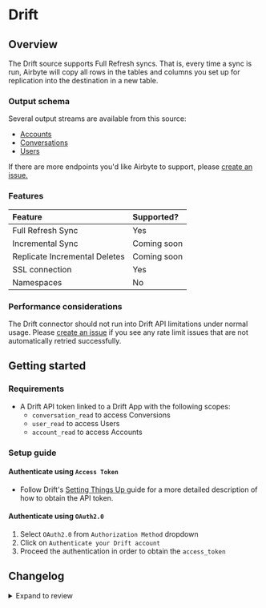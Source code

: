 # Drift

## Overview

The Drift source supports Full Refresh syncs. That is, every time a sync is run, Airbyte will copy all rows in the tables and columns you set up for replication into the destination in a new table.

### Output schema

Several output streams are available from this source:

- [Accounts](https://devdocs.drift.com/docs/account-model)
- [Conversations](https://devdocs.drift.com/docs/conversation-model)
- [Users](https://devdocs.drift.com/docs/user-model)

If there are more endpoints you'd like Airbyte to support, please [create an issue.](https://github.com/airbytehq/airbyte/issues/new/choose)

### Features

| Feature                       | Supported?  |
| :---------------------------- | :---------- |
| Full Refresh Sync             | Yes         |
| Incremental Sync              | Coming soon |
| Replicate Incremental Deletes | Coming soon |
| SSL connection                | Yes         |
| Namespaces                    | No          |

### Performance considerations

The Drift connector should not run into Drift API limitations under normal usage. Please [create an issue](https://github.com/airbytehq/airbyte/issues) if you see any rate limit issues that are not automatically retried successfully.

## Getting started

### Requirements

- A Drift API token linked to a Drift App with the following scopes:
  - `conversation_read` to access Conversions
  - `user_read` to access Users
  - `account_read` to access Accounts

### Setup guide

#### Authenticate using `Access Token`

- Follow Drift's [Setting Things Up ](https://devdocs.drift.com/docs/quick-start)guide for a more detailed description of how to obtain the API token.

#### Authenticate using `OAuth2.0`

1. Select `OAuth2.0` from `Authorization Method` dropdown
2. Click on `Authenticate your Drift account`
3. Proceed the authentication in order to obtain the `access_token`

## Changelog

<details>
  <summary>Expand to review</summary>

| Version | Date       | Pull Request                                             | Subject                                                                         |
| :------ | :--------- | :------------------------------------------------------- | :------------------------------------------------------------------------------ |
| 0.4.22 | 2025-05-03 | [59445](https://github.com/airbytehq/airbyte/pull/59445) | Update dependencies |
| 0.4.21 | 2025-04-26 | [58866](https://github.com/airbytehq/airbyte/pull/58866) | Update dependencies |
| 0.4.20 | 2025-04-19 | [58319](https://github.com/airbytehq/airbyte/pull/58319) | Update dependencies |
| 0.4.19 | 2025-04-12 | [57841](https://github.com/airbytehq/airbyte/pull/57841) | Update dependencies |
| 0.4.18 | 2025-04-05 | [57235](https://github.com/airbytehq/airbyte/pull/57235) | Update dependencies |
| 0.4.17 | 2025-03-29 | [56482](https://github.com/airbytehq/airbyte/pull/56482) | Update dependencies |
| 0.4.16 | 2025-03-22 | [55952](https://github.com/airbytehq/airbyte/pull/55952) | Update dependencies |
| 0.4.15 | 2025-03-08 | [55300](https://github.com/airbytehq/airbyte/pull/55300) | Update dependencies |
| 0.4.14 | 2025-03-01 | [54980](https://github.com/airbytehq/airbyte/pull/54980) | Update dependencies |
| 0.4.13 | 2025-02-22 | [54435](https://github.com/airbytehq/airbyte/pull/54435) | Update dependencies |
| 0.4.12 | 2025-02-15 | [53727](https://github.com/airbytehq/airbyte/pull/53727) | Update dependencies |
| 0.4.11 | 2025-02-08 | [53348](https://github.com/airbytehq/airbyte/pull/53348) | Update dependencies |
| 0.4.10 | 2025-02-01 | [52822](https://github.com/airbytehq/airbyte/pull/52822) | Update dependencies |
| 0.4.9 | 2025-01-25 | [52344](https://github.com/airbytehq/airbyte/pull/52344) | Update dependencies |
| 0.4.8 | 2025-01-18 | [51641](https://github.com/airbytehq/airbyte/pull/51641) | Update dependencies |
| 0.4.7 | 2025-01-11 | [51096](https://github.com/airbytehq/airbyte/pull/51096) | Update dependencies |
| 0.4.6 | 2024-12-28 | [50540](https://github.com/airbytehq/airbyte/pull/50540) | Update dependencies |
| 0.4.5 | 2024-12-21 | [50007](https://github.com/airbytehq/airbyte/pull/50007) | Update dependencies |
| 0.4.4 | 2024-12-14 | [49484](https://github.com/airbytehq/airbyte/pull/49484) | Update dependencies |
| 0.4.3 | 2024-12-12 | [49159](https://github.com/airbytehq/airbyte/pull/49159) | Update dependencies |
| 0.4.2 | 2024-12-11 | [47674](https://github.com/airbytehq/airbyte/pull/47674) | Starting with this version, the Docker image is now rootless. Please note that this and future versions will not be compatible with Airbyte versions earlier than 0.64 |
| 0.4.1 | 2024-08-16 | [44196](https://github.com/airbytehq/airbyte/pull/44196) | Bump source-declarative-manifest version |
| 0.4.0 | 2024-08-15 | [44153](https://github.com/airbytehq/airbyte/pull/44153) | Refactor connector to manifest-only format |
| 0.3.17 | 2024-08-12 | [43897](https://github.com/airbytehq/airbyte/pull/43897) | Update dependencies |
| 0.3.16 | 2024-08-10 | [43624](https://github.com/airbytehq/airbyte/pull/43624) | Update dependencies |
| 0.3.15 | 2024-08-03 | [43119](https://github.com/airbytehq/airbyte/pull/43119) | Update dependencies |
| 0.3.14 | 2024-07-27 | [42624](https://github.com/airbytehq/airbyte/pull/42624) | Update dependencies |
| 0.3.13 | 2024-07-20 | [42188](https://github.com/airbytehq/airbyte/pull/42188) | Update dependencies |
| 0.3.12 | 2024-07-13 | [41771](https://github.com/airbytehq/airbyte/pull/41771) | Update dependencies |
| 0.3.11 | 2024-07-10 | [41347](https://github.com/airbytehq/airbyte/pull/41347) | Update dependencies |
| 0.3.10 | 2024-07-09 | [41300](https://github.com/airbytehq/airbyte/pull/41300) | Update dependencies |
| 0.3.9 | 2024-07-06 | [40889](https://github.com/airbytehq/airbyte/pull/40889) | Update dependencies |
| 0.3.8 | 2024-06-25 | [40299](https://github.com/airbytehq/airbyte/pull/40299) | Update dependencies |
| 0.3.7 | 2024-06-22 | [39976](https://github.com/airbytehq/airbyte/pull/39976) | Update dependencies |
| 0.3.6 | 2024-06-04 | [39007](https://github.com/airbytehq/airbyte/pull/39007) | [autopull] Upgrade base image to v1.2.1 |
| 0.3.5 | 2024-05-20 | [38321](https://github.com/airbytehq/airbyte/pull/38321) | Make compatability with builder |
| 0.3.4 | 2024-05-03 | [37592](https://github.com/airbytehq/airbyte/pull/37592) | Change `last_records` to `last_record` |
| 0.3.3 | 2024-04-19 | [37153](https://github.com/airbytehq/airbyte/pull/37153) | Upgrade to CDK 0.80.0 and manage dependencies with Poetry. |
| 0.3.2 | 2024-04-15 | [37153](https://github.com/airbytehq/airbyte/pull/37153) | Base image migration: remove Dockerfile and use the python-connector-base image |
| 0.3.1 | 2024-04-12 | [37153](https://github.com/airbytehq/airbyte/pull/37153) | schema descriptions |
| 0.3.0 | 2023-08-05 | [29121](https://github.com/airbytehq/airbyte/pull/29121) | Migrate Python CDK to Low Code CDK |
| 0.2.7 | 2023-06-09 | [27202](https://github.com/airbytehq/airbyte/pull/27202) | Remove authSpecification in favour of advancedAuth in specification |
| 0.2.6 | 2023-03-07 | [23810](https://github.com/airbytehq/airbyte/pull/23810) | Prepare for cloud |
| 0.2.5 | 2021-12-14 | [8429](https://github.com/airbytehq/airbyte/pull/8429) | Updated titles and descriptions |
| 0.2.3 | 2021-10-27 | [7247](https://github.com/airbytehq/airbyte/pull/7247) | Migrate to the CDK |
| 0.2.3 | 2021-10-25 | [7337](https://github.com/airbytehq/airbyte/pull/7337) | Added support of `OAuth 2.0` authorisation option |

</details>
